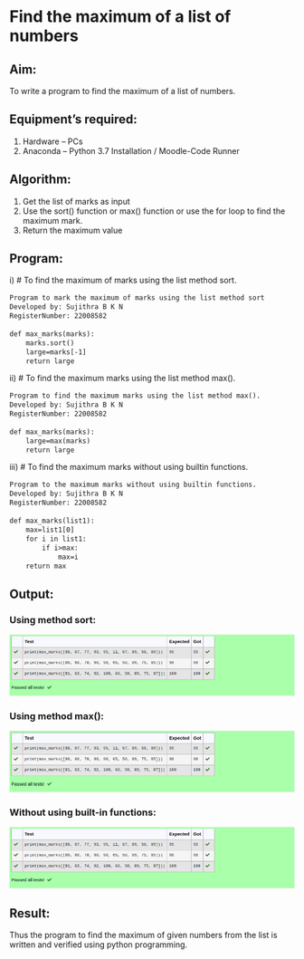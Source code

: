 # Find the maximum of a list of numbers
## Aim:
To write a program to find the maximum of a list of numbers.
## Equipment’s required:
1.	Hardware – PCs
2.	Anaconda – Python 3.7 Installation / Moodle-Code Runner
## Algorithm:
1.	Get the list of marks as input
2.	Use the sort() function or max() function or use the for loop to find the maximum mark.
3.	Return the maximum value
## Program:

i)	# To find the maximum of marks using the list method sort.
```
Program to mark the maximum of marks using the list method sort
Developed by: Sujithra B K N
RegisterNumber: 22008582

def max_marks(marks):
    marks.sort()
    large=marks[-1]
    return large
```

ii)	# To find the maximum marks using the list method max().
```
Program to find the maximum marks using the list method max().
Developed by: Sujithra B K N
RegisterNumber: 22008582

def max_marks(marks):
    large=max(marks)
    return large
```

iii) # To find the maximum marks without using builtin functions.
```
Program to the maximum marks without using builtin functions.
Developed by: Sujithra B K N
RegisterNumber: 22008582

def max_marks(list1):
    max=list1[0]
    for i in list1:
        if i>max:
            max=i
    return max
```

## Output:

### Using method sort:
![sort](./images/sort.png)

### Using method max():
![max](./images/max.png)

### Without using built-in functions:
![function](./images/function.png)

## Result:
Thus the program to find the maximum of given numbers from the list is written and verified using python programming.